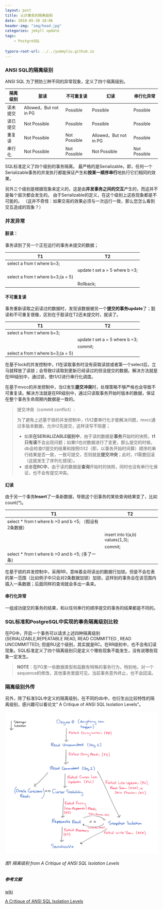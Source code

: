 ```yaml
---
layout: post
title: 认识事务的隔离级别
date: 2018-05-30 18:06
header-img: "img/head.jpg"
categories: jekyll update
tags:
    - PostgreSQL
    
typora-root-url: ../../yummyliu.github.io
---
```


### ANSI SQL的隔离级别

ANSI SQL 为了预防三种不同的异常现象，定义了四个隔离级别。

| 隔离级别 | 脏读                   | 不可重复读   | 幻读                   | 串行化异常   |
| -------- | ---------------------- | ------------ | ---------------------- | ------------ |
| 读未提交 | Allowed，But not in PG | Possible     | Possible               | Possible     |
| 读已提交 | Not Possible           | Possible     | Possible               | Possible     |
| 重复读   | Not Possible           | Not Possible | Allowed，But not in PG | Possible     |
| 串行化   | Not Possible           | Not Possible | Not Possible           | Not Possible |

SQL标准定义了四个级别的事务隔离。 最严格的是Serializable，即，任何一个Serializable事务的并发执行都能保证产生和**按某一顺序串行**地执行它们相同的效果。 

另外三个级别是根据现象来定义的，这是由**并发事务之间的交互**产生的，而这并不是每个层次都会发生的。 由于Serializable的定义，在这个级别上这些现象都是不可能的。 （这并不奇怪：如果交易的效果必须与一次运行一致，那么您怎么看到交互造成的现象？）

### **并发**异常

#### 脏读：

事务读到了另一个正在运行的事务未提交的数据；

| T1                                | T2                             |
| --------------------------------- | ------------------------------ |
| select a from t where b=3;        |                                |
|                                   | update t set a = 5 where b =3; |
| select a from t where b=3;(a = 5) |                                |
|                                   | Rollback;                      |

#### 不可重复读

事务重新读取之前读过的数据时，发现该数据被另一个**提交的事务update**了；脏读和不可重复很像，区别在于脏读在T2还未提交时，就读了。

| T1                                | T2                             |
| --------------------------------- | ------------------------------ |
| select a from t where b=3;        |                                |
|                                   | update t set a = 5 where b =3; |
|                                   | commit;                        |
| select a from t where b=3;(a = 5) |                                |

在基于lock的并发控制中，t1在读取事务时没有获取读锁或者第一个select后，立马就释放了读锁；会导致t2读取到更新已经读过的但没提交的数据。解决方法就是在RR级别中，通过锁，使t1/t2进行串行化调度。

在基于mvcc的并发控制中，当t2发生**提交冲突**时，处理策略不够严格也会导致不可重复读。解决方法就是在RR级别中，通过只读取事务开始时版本的数据，保证在整个事务生命周期内数据是一致的。

> 提交冲突（commit conflict）:
>
> 为了避免上述基于锁的并发控制中，t1/t2要串行化才能解决问题，mvcc通过多版本数据，允许t2先提交，这样读写不阻塞；
>
> + 如果**在SERIALIZABLE级别中**，由于读的数据是**事务**开始时的快照，**t1只有读**不会出现问题；如果t1也对数据进行了变更，那么提交的时候，db会检查t1提交的结果和按照t1/t2（即，以事务开始时间算）顺序的串行结果是否一致，一致可提交，否则就是**提交冲突**；此时，t1需要回滚（这就发生了序列化错误）。
> + 或者**在RC中**，由于读的数据是**查询**开始时的快照，同时也没有串行化保证，也不会有提交冲突。

#### 幻读

由于另一个事务**Insert**了一条新数据，导致这个旧事务的某些查询结果变了，比如count(*)。

| T1                                                     | T2                              |
| ------------------------------------------------------ | ------------------------------- |
| select * from t where b >0 and b <5; （假设有2条数据） |                                 |
|                                                        | insert into t(a,b) values(1,3); |
|                                                        | commit;                         |
| select * from t where b >0 and b <5; (多了一条)        |                                 |

在基于锁的并发控制中，采用RR，意味着会将读出的数据行加锁。但是不会在表的某一范围（比如例子中只会对2条数据加锁）加锁，这样别的事务会在该范围内插入一条数据；后面同样的查询就会多出一条来。

#### 串行化异常

一组成功提交的事务的结果，和以任何串行的顺序提交的事务的结果都是不同的。

### SQL标准和PostgreSQL中实现的事务隔离级别比较


在PG中，开启一个事务可以请求上述四种隔离级别(SERIALIZABLE,REPEATABLE READ, READ COMMITTED , READ UNCOMMITTED); 但是RU这个级别，其实就是RC。在RR级别中，也不会有幻读现象。SQL标准定义了四个隔离级别只是定义个哪些现象不能发生，没有说哪些现象一定发生。

> **NOTE**：在PG里一些数据类型和函数有特殊的事务行为，特别地，对一个sequence的修改，其他事务里面可见，当前事务意外终止，也不会回滚。

### 隔离级别外传

另外，除了标准SQL中定义的隔离级别，在不同的db中，也衍生出比较特性的隔离级别，感兴趣可以看论文“ A Critique of ANSI SQL Isolation Levels”。

![img](/image/ansi-sql-isolation-levels.png)

###### 图1 隔离级别 from A Critique of ANSI SQL Isolation Levels

##### 参考文献

[wiki](https://en.wikipedia.org/wiki/Isolation_(database_systems)#Dirty_reads)

[ A Critique of ANSI SQL Isolation Levels](https://arxiv.org/pdf/cs/0701157.pdf)

